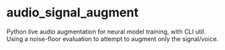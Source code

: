 # audio_signal_augment
Python live audio augmentation for neural model training, with CLI util.
Using a noise-floor evaluation to attempt to augment only the signal/voice.
